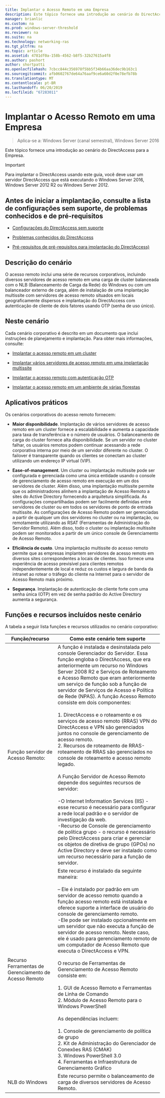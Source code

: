 ```yaml
---
title: Implantar o Acesso Remoto em uma Empresa
description: Este tópico fornece uma introdução ao cenário do DirectAccess no Windows Server 2016 para a empresa.
manager: brianlic
ms.custom: na
ms.prod: windows-server-threshold
ms.reviewer: na
ms.suite: na
ms.technology: networking-ras
ms.tgt_pltfrm: na
ms.topic: article
ms.assetid: 4781df0a-158b-4562-b8f5-32b27615a4f8
ms.author: pashort
author: shortpatti
ms.openlocfilehash: 7cbcc844c356978f5bb5f34b66aa36dec9b163c1
ms.sourcegitcommit: afb0602767de64a76aaf9ce6a60d2f0e78efb78b
ms.translationtype: MT
ms.contentlocale: pt-BR
ms.lasthandoff: 06/20/2019
ms.locfileid: "67283011"
---
```

# <a name="deploy-remote-access-in-an-enterprise"></a>Implantar o Acesso Remoto em uma Empresa

>Aplica-se a: Windows Server (canal semestral), Windows Server 2016

Este tópico fornece uma introdução ao cenário do DirectAccess para a Empresa.  
  
  
> [!IMPORTANT]  
> Para implantar o DirectAccess usando este guia, você deve usar um servidor DirectAccess que está executando o Windows Server 2016, Windows Server 2012 R2 ou Windows Server 2012.  
  
## <a name="before-you-begin-deploying-see-the-list-of-unsupported-configurations-known-issues-and-prerequisites"></a>Antes de iniciar a implantação, consulte a lista de configurações sem suporte, de problemas conhecidos e de pré-requisitos  
  
-   [Configurações do DirectAccess sem suporte](https://technet.microsoft.com/windows-server-docs/networking/remote-access/directaccess/directaccess-unsupported-configurations)  
  
-   [Problemas conhecidos do DirectAccess](https://technet.microsoft.com/windows-server-docs/networking/remote-access/directaccess/directaccess-known-issues)  
  
-   [Pré-requisitos de pré-requisitos para implantação do DirectAccess)](https://technet.microsoft.com/windows-server-docs/networking/remote-access/directaccess/prerequisites-for-deploying-directaccess)  
  
## <a name="BKMK_OVER"></a>Descrição do cenário  
O acesso remoto inclui uma série de recursos corporativos, incluindo diversos servidores de acesso remoto em uma carga de cluster balanceada com o NLB (Balanceamento de Carga da Rede) do Windows ou com um balanceador externo de carga, além de instalação de uma implantação multissite com servidores de acesso remoto situados em locais geograficamente dispersos e implantação do DirectAccess com autenticação de cliente de dois fatores usando OTP (senha de uso único).  
  
## <a name="in-this-scenario"></a>Neste cenário  
Cada cenário corporativo é descrito em um documento que inclui instruções de planejamento e implantação. Para obter mais informações, consulte:  
  
-   [Implantar o acesso remoto em um cluster](cluster/Deploy-Remote-Access-In-Cluster.md)  
  
-   [Implantar vários servidores de acesso remoto em uma implantação multissite](multisite/Deploy-Multiple-Remote-Access-Servers-in-a-Multisite-Deployment.md)  
  
-   [Implantar o acesso remoto com autenticação OTP](otp/Deploy-RA-OTP.md)  
  
-   [Implantar o acesso remoto em um ambiente de várias florestas](multi-forest/Deploy-Remote-Access-in-a-Multi-Forest-Environment.md)  
  
## <a name="BKMK_APP"></a>Aplicativos práticos  
Os cenários corporativos do acesso remoto fornecem:  
  
-   **Maior disponibilidade**. Implantação de vários servidores de acesso remoto em um cluster fornece a escalabilidade e aumenta a capacidade para taxa de transferência e o número de usuários. O balanceamento de carga do cluster fornece alta disponibilidade. Se um servidor no cluster falhar, os usuários remotos podem continuar acessando a rede corporativa interna por meio de um servidor diferente no cluster. O failover é transparente quando os clientes se conectam ao cluster utilizando um endereço IP virtual (VIP).  
  
-   **Ease-of-management**. Um cluster ou implantação multissite pode ser configurada e gerenciada como uma única entidade usando o console de gerenciamento de acesso remoto em execução em um dos servidores de cluster. Além disso, uma implantação multissite permite que os administradores alinhem a implantação de Acesso Remoto a sites do Active Directory fornecendo a arquitetura simplificada. As configurações compartilhadas podem ser facilmente definidas entre servidores de cluster ou em todos os servidores de ponto de entrada multissite. As configurações de Acesso Remoto podem ser gerenciadas a partir de qualquer um dos servidores no cluster ou na implantação, ou remotamente utilizando as RSAT (Ferramentas de Administração do Servidor Remoto). Além disso, todo o cluster ou implantação multissite podem ser monitorados a partir de um único console de Gerenciamento de Acesso Remoto.  
  
-   **Eficiência de custo**. Uma implantação multissite do acesso remoto permite que as empresas implantem servidores de acesso remoto em diversos sites correspondentes a locais de clientes. Isso fornece uma experiência de acesso previsível para clientes remotos independentemente de local e reduz os custos e largura de banda da intranet ao rotear o tráfego do cliente na Internet para o servidor de Acesso Remoto mais próximo.  
  
-   **Segurança**. Implantação de autenticação de cliente forte com uma senha única (OTP) em vez de senha padrão do Active Directory aumenta a segurança.  
  
## <a name="BKMK_NEW"></a>Funções e recursos incluídos neste cenário  
A tabela a seguir lista funções e recursos utilizados no cenário corporativo:  
  
|Função/recurso|Como este cenário tem suporte|  
|---------|-----------------|  
|Função servidor de Acesso Remoto:|A função é instalada e desinstalada pelo console Gerenciador do Servidor. Essa função engloba o DirectAccess, que era anteriormente um recurso no Windows Server 2008 R2 e Serviços de Roteamento e Acesso Remoto que eram anteriormente um serviço de função sob a função de servidor de Serviços de Acesso e Política de Rede (NPAS). A função Acesso Remoto consiste em dois componentes:<br /><br />1.  DirectAccess e o roteamento e os serviços de acesso remoto (RRAS) VPN do DirectAccess e VPN são gerenciados juntos no console de gerenciamento de acesso remoto.<br />2.  Recursos de roteamento de RRAS-roteamento de RRAS são gerenciados no console de roteamento e acesso remoto legado.<br /><br />A Função Servidor de Acesso Remoto depende dos seguintes recursos de servidor:<br /><br />-O Internet Information Services (IIS) - esse recurso é necessário para configurar a rede local padrão e o servidor de investigação da web.<br />-Recurso de Console de gerenciamento de política grupo - o recurso é necessário pelo DirectAccess para criar e gerenciar os objetos de diretiva de grupo (GPOs) no Active Directory e deve ser instalado como um recurso necessário para a função de servidor.|  
|Recurso Ferramentas de Gerenciamento de Acesso Remoto|Este recurso é instalado da seguinte maneira:<br /><br />– Ele é instalado por padrão em um servidor de acesso remoto quando a função acesso remoto está instalada e oferece suporte a interface de usuário do console de gerenciamento remoto.<br />-Ele pode ser instalado opcionalmente em um servidor que não executa a função de servidor de acesso remoto. Neste caso, ele é usado para gerenciamento remoto de um computador de Acesso Remoto que executa o DirectAccess e VPN.<br /><br />O recurso de Ferramentas de Gerenciamento de Acesso Remoto consiste em:<br /><br />1.  GUI de Acesso Remoto e Ferramentas de Linha de Comando<br />2.  Módulo de Acesso Remoto para o Windows PowerShell<br /><br />As dependências incluem:<br /><br />1.  Console de gerenciamento de política de grupo<br />2.  Kit de Administração do Gerenciador de Conexões RAS (CMAK)<br />3.  Windows PowerShell 3.0<br />4.  Ferramentas e Infraestrutura de Gerenciamento Gráfico|  
|NLB do Windows|Este recurso permite o balanceamento de carga de diversos servidores de Acesso Remoto.|  
  

  


